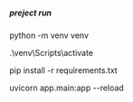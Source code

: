 ##### preject run

python -m venv venv

.\venv\Scripts\activate

pip install -r requirements.txt

uvicorn app.main:app --reload






